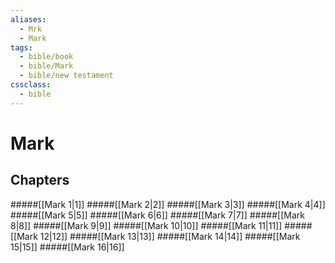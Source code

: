 ```yaml
---
aliases:
  - Mrk
  - Mark
tags:
  - bible/book
  - bible/Mark
  - bible/new testament
cssclass:
  - bible
---
```


# Mark

## Chapters

#####[[Mark 1|1]]
#####[[Mark 2|2]]
#####[[Mark 3|3]]
#####[[Mark 4|4]]
#####[[Mark 5|5]]
#####[[Mark 6|6]]
#####[[Mark 7|7]]
#####[[Mark 8|8]]
#####[[Mark 9|9]]
#####[[Mark 10|10]]
#####[[Mark 11|11]]
#####[[Mark 12|12]]
#####[[Mark 13|13]]
#####[[Mark 14|14]]
#####[[Mark 15|15]]
#####[[Mark 16|16]]
